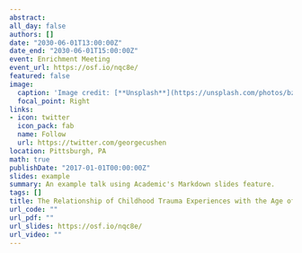 ```yaml
---
abstract: 
all_day: false
authors: []
date: "2030-06-01T13:00:00Z"
date_end: "2030-06-01T15:00:00Z"
event: Enrichment Meeting
event_url: https://osf.io/nqc8e/
featured: false
image:
  caption: 'Image credit: [**Unsplash**](https://unsplash.com/photos/bzdhc5b3Bxs)'
  focal_point: Right
links:
- icon: twitter
  icon_pack: fab
  name: Follow
  url: https://twitter.com/georgecushen
location: Pittsburgh, PA
math: true
publishDate: "2017-01-01T00:00:00Z"
slides: example
summary: An example talk using Academic's Markdown slides feature.
tags: []
title: The Relationship of Childhood Trauma Experiences with the Age of Onset of First Suicidal Behavior in Late-Life Depression
url_code: ""
url_pdf: ""
url_slides: https://osf.io/nqc8e/
url_video: ""
---
```

